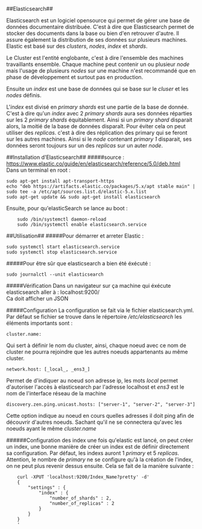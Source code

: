 ##Elasticsearch##

Elasticsearch est un logiciel opensource qui permet de gérer une base de données documentaire distribuée. C'est à dire que Elasticsearch permet de stocker des documents dans la base ou bien d'en retrouver d'autre. Il assure également la distribution de ses données sur plusieurs machines. Elastic est basé sur des _clusters_, _nodes_, _index_ et _shards_. 

Le Cluster est l'entité englobante, c'est à dire l'ensemble des machines travaillants ensemble. Chaque machine peut contenir un ou plusieur _node_ mais l'usage de plusieurs _nodes_ sur une machine n'est recommandé que en phase de développement et surtout pas en production.

Ensuite un _index_ est une base de données qui se base sur le _cluser_ et les _nodes_ définis.

L'_index_ est divisé en _primary shards_ est une partie de la base de donnée. C'est à dire qu'un _index_ avec 2 _primary shards_ aura ses données réparties sur les 2 _primary shards_ équitablement. Ainsi si un _primary shard_ disparait alors, la moitié de la base de données disparaît. Pour éviter cela on peut utiliser des _replicas_. c'est à dire des réplication des primary qui se feront sur les autres machines. Ainsi si le _node_ contenant _primary 1_ disparait, ses données seront toujours sur un des _replicas_ sur un auter _node_. 


##Installation d'Elasticsearch##
#####source : https://www.elastic.co/guide/en/elasticsearch/reference/5.0/deb.html  
Dans un terminal en root :  

    sudo apt-get install apt-transport-https
    echo "deb https://artifacts.elastic.co/packages/5.x/apt stable main" | sudo tee -a /etc/apt/sources.list.d/elastic-5.x.list  
    sudo apt-get update && sudo apt-get install elasticsearch  

Ensuite, pour qu'elasticSearch se lance au boot :

        sudo /bin/systemctl daemon-reload  
        sudo /bin/systemctl enable elasticsearch.service  

##Utilisation##
#####Pour démarrer et arreter Elastic :  

    sudo systemctl start elasticsearch.service  
    sudo systemctl stop elasticsearch.service  

#####Pour être sûr que elasticsearch a bien été éxécuté :  

    sudo journalctl --unit elasticsearch  


#####Vérification
Dans un navigateur sur ça machine qui éxécute elasticsearch aller à : localhost:9200/  
Ca doit afficher un JSON  


#####Configuration
La configuration se fait via le fichier elasticsearch.yml. Par défaut se fichier se trouve dans le répertoire _/etc/elasticsearch_
les éléments importants sont :
 
    cluster.name:
    
 Qui sert à définir le nom du cluster, ainsi, chaque noeud avec ce nom de cluster ne pourra rejoindre que les autres noeuds appartenants au même cluster.
 
    network.host: [_local_, _ens3_]

Permet de d'indiquer au noeud son adresse ip, les mots _local_ permet d'autoriser l'accès à elasticsearch par l'adresse localhost et _ens3_ est le nom de l'interface réseau de la machine

    discovery.zen.ping.unicast.hosts: ["server-1", "server-2", "server-3"]
    
Cette option indique au noeud en cours quelles adresses il doit ping afin de découvrir d'autres noeuds. Sachant qu'il ne se connectera qu'avec les noeuds ayant le même _cluster.name_

######Configuration des index
une fois qu'elastic est lancé, on peut créer un index, une bonne manière de créer un index est de définir directement sa configuration. Par défaut, les indexs auront 1 _primary_ et 5 _replicas_.
Attention, le nombre de _primary_ ne se configure qu'à la création de l'index, on ne peut plus revenir dessus ensuite. Cela se fait de la manière suivante :

        curl -XPUT 'localhost:9200/Index_Name?pretty' -d'
        {
            "settings" : {
                "index" : {
                    "number_of_shards" : 2, 
                    "number_of_replicas" : 2 
                }
            }
        }
        ' 




    












